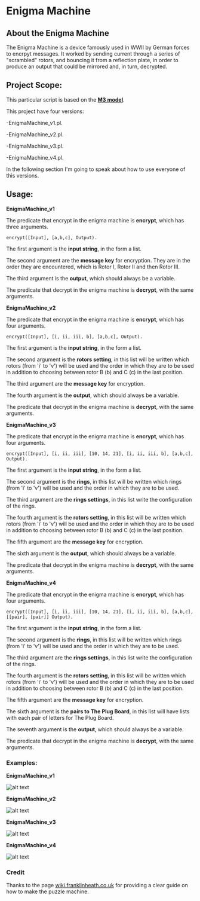 # Enigma Machine

## About the Enigma Machine

The Enigma Machine is a device famously used in WWII by German forces to encrpyt messages. It worked by
sending current through a series of "scrambled" rotors, and bouncing it from a reflection plate, in order
to produce an output that could be mirrored and, in turn, decrypted.  

## Project Scope:

This particular script is based on the [**M3 model**](http://wiki.franklinheath.co.uk/index.php/Enigma/Paper_Enigma).

This project have four versions:

  -EnigmaMachine_v1.pl.

  -EnigmaMachine_v2.pl.

  -EnigmaMachine_v3.pl.

  -EnigmaMachine_v4.pl.

In the following section I'm going to speak about how to use everyone of this versions.

## Usage:

**EnigmaMachine_v1**

The predicate that encrypt in the enigma machine is **encrypt**, which has three arguments.

`encrypt([Input], [a,b,c], Output).`

The first argument is the **input string**, in the form a list.

The second argument are the **message key** for encryption. They are in the order they are encountered,
which is Rotor I, Rotor II and then Rotor III.

The third argument is the **output**, which should always be a variable.

The predicate that decrypt in the enigma machine is **decrypt**, with the same arguments.

**EnigmaMachine_v2**

The predicate that encrypt in the enigma machine is **encrypt**, which has four arguments.

`encrypt([Input], [i, ii, iii, b], [a,b,c], Output).`

The first argument is the **input string**, in the form a list.

The second argument is the **rotors setting**, in this list will be written which rotors
(from 'i' to 'v') will be used and the order in which they are to be used
in addition to choosing between rotor B (b) and C (c) in the last position.

The third argument are the **message key** for encryption.

The fourth argument is the **output**, which should always be a variable.

The predicate that decrypt in the enigma machine is **decrypt**, with the same arguments.

**EnigmaMachine_v3**

The predicate that encrypt in the enigma machine is **encrypt**, which has four arguments.

`encrypt([Input], [i, ii, iii], [10, 14, 21], [i, ii, iii, b], [a,b,c], Output).`

The first argument is the **input string**, in the form a list.

The second argument is the **rings**, in this list will be written which rings
(from 'i' to 'v') will be used and the order in which they are to be used.

The third argument are the **rings settings**, in this list write the configuration of the rings.

The fourth argument is the **rotors setting**, in this list will be written which rotors
(from 'i' to 'v') will be used and the order in which they are to be used
in addition to choosing between rotor B (b) and C (c) in the last position.

The fifth argument are the **message key** for encryption.

The sixth argument is the **output**, which should always be a variable.

The predicate that decrypt in the enigma machine is **decrypt**, with the same arguments.

**EnigmaMachine_v4**

The predicate that encrypt in the enigma machine is **encrypt**, which has four arguments.

`encrypt([Input], [i, ii, iii], [10, 14, 21], [i, ii, iii, b], [a,b,c], [[pair], [pair]] Output).`

The first argument is the **input string**, in the form a list.

The second argument is the **rings**, in this list will be written which rings
(from 'i' to 'v') will be used and the order in which they are to be used.

The third argument are the **rings settings**, in this list write the configuration of the rings.

The fourth argument is the **rotors setting**, in this list will be written which rotors
(from 'i' to 'v') will be used and the order in which they are to be used
in addition to choosing between rotor B (b) and C (c) in the last position.

The fifth argument are the **message key** for encryption.

The sixth argument is the **pairs to The Plug Board**, in this list will have lists
with each pair of letters for The Plug Board.

The seventh argument is the **output**, which should always be a variable.

The predicate that decrypt in the enigma machine is **decrypt**, with the same arguments.

### Examples:

**EnigmaMachine_v1**

![alt text](https://github.com/andbet050197/IS453UTP/blob/master/EnigmaMachine/Files/prueba1.jpg "Example 1")

**EnigmaMachine_v2**

![alt text](https://github.com/andbet050197/IS453UTP/blob/master/EnigmaMachine/Files/prueba2.jpg "Example 2")

**EnigmaMachine_v3**

![alt text](https://github.com/andbet050197/IS453UTP/blob/master/EnigmaMachine/Files/prueba3.jpg "Example 3")

**EnigmaMachine_v4**

![alt text](https://github.com/andbet050197/IS453UTP/blob/master/EnigmaMachine/Files/prueba4.jpg "Example 4")

### Credit

Thanks to the page [wiki.franklinheath.co.uk](http://wiki.franklinheath.co.uk/index.php/Enigma/Paper_Enigma) for providing a clear guide on how to make the puzzle machine.

